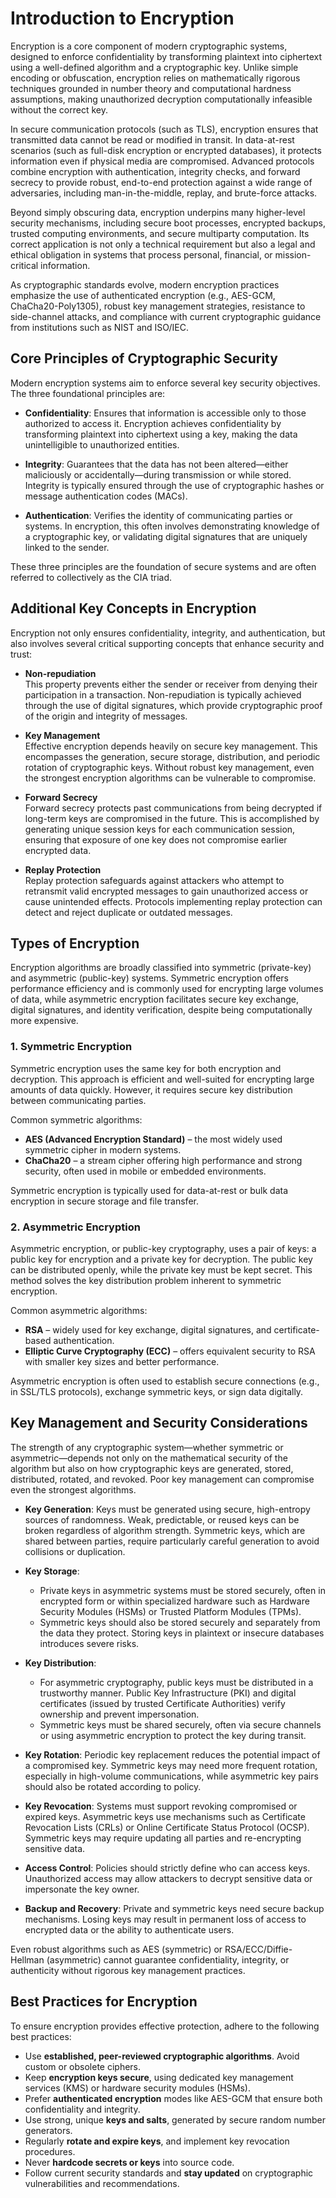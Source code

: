 # Introduction to Encryption

Encryption is a core component of modern cryptographic systems, designed to enforce confidentiality by transforming plaintext into ciphertext using a well-defined algorithm and a cryptographic key. Unlike simple encoding or obfuscation, encryption relies on mathematically rigorous techniques grounded in number theory and computational hardness assumptions, making unauthorized decryption computationally infeasible without the correct key.

In secure communication protocols (such as TLS), encryption ensures that transmitted data cannot be read or modified in transit. In data-at-rest scenarios (such as full-disk encryption or encrypted databases), it protects information even if physical media are compromised. Advanced protocols combine encryption with authentication, integrity checks, and forward secrecy to provide robust, end-to-end protection against a wide range of adversaries, including man-in-the-middle, replay, and brute-force attacks.

Beyond simply obscuring data, encryption underpins many higher-level security mechanisms, including secure boot processes, encrypted backups, trusted computing environments, and secure multiparty computation. Its correct application is not only a technical requirement but also a legal and ethical obligation in systems that process personal, financial, or mission-critical information.

As cryptographic standards evolve, modern encryption practices emphasize the use of authenticated encryption (e.g., AES-GCM, ChaCha20-Poly1305), robust key management strategies, resistance to side-channel attacks, and compliance with current cryptographic guidance from institutions such as NIST and ISO/IEC.


## Core Principles of Cryptographic Security

Modern encryption systems aim to enforce several key security objectives. The three foundational principles are:

- **Confidentiality**: Ensures that information is accessible only to those authorized to access it. Encryption achieves confidentiality by transforming plaintext into ciphertext using a key, making the data unintelligible to unauthorized entities.

- **Integrity**: Guarantees that the data has not been altered—either maliciously or accidentally—during transmission or while stored. Integrity is typically ensured through the use of cryptographic hashes or message authentication codes (MACs).

- **Authentication**: Verifies the identity of communicating parties or systems. In encryption, this often involves demonstrating knowledge of a cryptographic key, or validating digital signatures that are uniquely linked to the sender.

These three principles are the foundation of secure systems and are often referred to collectively as the CIA triad.


## Additional Key Concepts in Encryption

Encryption not only ensures confidentiality, integrity, and authentication, but also involves several critical supporting concepts that enhance security and trust:

- **Non-repudiation**  
  This property prevents either the sender or receiver from denying their participation in a transaction. Non-repudiation is typically achieved through the use of digital signatures, which provide cryptographic proof of the origin and integrity of messages.

- **Key Management**  
  Effective encryption depends heavily on secure key management. This encompasses the generation, secure storage, distribution, and periodic rotation of cryptographic keys. Without robust key management, even the strongest encryption algorithms can be vulnerable to compromise.

- **Forward Secrecy**  
  Forward secrecy protects past communications from being decrypted if long-term keys are compromised in the future. This is accomplished by generating unique session keys for each communication session, ensuring that exposure of one key does not compromise earlier encrypted data.

- **Replay Protection**  
  Replay protection safeguards against attackers who attempt to retransmit valid encrypted messages to gain unauthorized access or cause unintended effects. Protocols implementing replay protection can detect and reject duplicate or outdated messages.

## Types of Encryption

Encryption algorithms are broadly classified into symmetric (private-key) and asymmetric (public-key) systems. Symmetric encryption offers performance efficiency and is commonly used for encrypting large volumes of data, while asymmetric encryption facilitates secure key exchange, digital signatures, and identity verification, despite being computationally more expensive.

### 1. Symmetric Encryption

Symmetric encryption uses the same key for both encryption and decryption. This approach is efficient and well-suited for encrypting large amounts of data quickly. However, it requires secure key distribution between communicating parties.

Common symmetric algorithms:
- **AES (Advanced Encryption Standard)** – the most widely used symmetric cipher in modern systems.
- **ChaCha20** – a stream cipher offering high performance and strong security, often used in mobile or embedded environments.

Symmetric encryption is typically used for data-at-rest or bulk data encryption in secure storage and file transfer.

### 2. Asymmetric Encryption

Asymmetric encryption, or public-key cryptography, uses a pair of keys: a public key for encryption and a private key for decryption. The public key can be distributed openly, while the private key must be kept secret. This method solves the key distribution problem inherent to symmetric encryption.

Common asymmetric algorithms:
- **RSA** – widely used for key exchange, digital signatures, and certificate-based authentication.
- **Elliptic Curve Cryptography (ECC)** – offers equivalent security to RSA with smaller key sizes and better performance.

Asymmetric encryption is often used to establish secure connections (e.g., in SSL/TLS protocols), exchange symmetric keys, or sign data digitally.

## Key Management and Security Considerations

The strength of any cryptographic system—whether symmetric or asymmetric—depends not only on the mathematical security of the algorithm but also on how cryptographic keys are generated, stored, distributed, rotated, and revoked. Poor key management can compromise even the strongest algorithms.

- **Key Generation**: Keys must be generated using secure, high-entropy sources of randomness. Weak, predictable, or reused keys can be broken regardless of algorithm strength. Symmetric keys, which are shared between parties, require particularly careful generation to avoid collisions or duplication.

- **Key Storage**:  
  - Private keys in asymmetric systems must be stored securely, often in encrypted form or within specialized hardware such as Hardware Security Modules (HSMs) or Trusted Platform Modules (TPMs).  
  - Symmetric keys should also be stored securely and separately from the data they protect. Storing keys in plaintext or insecure databases introduces severe risks.  

- **Key Distribution**:  
  - For asymmetric cryptography, public keys must be distributed in a trustworthy manner. Public Key Infrastructure (PKI) and digital certificates (issued by trusted Certificate Authorities) verify ownership and prevent impersonation.  
  - Symmetric keys must be shared securely, often via secure channels or using asymmetric encryption to protect the key during transit.  

- **Key Rotation**: Periodic key replacement reduces the potential impact of a compromised key. Symmetric keys may need more frequent rotation, especially in high-volume communications, while asymmetric key pairs should also be rotated according to policy.  

- **Key Revocation**: Systems must support revoking compromised or expired keys. Asymmetric keys use mechanisms such as Certificate Revocation Lists (CRLs) or Online Certificate Status Protocol (OCSP). Symmetric keys may require updating all parties and re-encrypting sensitive data.  

- **Access Control**: Policies should strictly define who can access keys. Unauthorized access may allow attackers to decrypt sensitive data or impersonate the key owner.  

- **Backup and Recovery**: Private and symmetric keys need secure backup mechanisms. Losing keys may result in permanent loss of access to encrypted data or the ability to authenticate users.

Even robust algorithms such as AES (symmetric) or RSA/ECC/Diffie-Hellman (asymmetric) cannot guarantee confidentiality, integrity, or authenticity without rigorous key management practices.


## Best Practices for Encryption

To ensure encryption provides effective protection, adhere to the following best practices:

- Use **established, peer-reviewed cryptographic algorithms**. Avoid custom or obsolete ciphers.
- Keep **encryption keys secure**, using dedicated key management services (KMS) or hardware security modules (HSMs).
- Prefer **authenticated encryption** modes like AES-GCM that ensure both confidentiality and integrity.
- Use strong, unique **keys and salts**, generated by secure random number generators.
- Regularly **rotate and expire keys**, and implement key revocation procedures.
- Never **hardcode secrets or keys** into source code.
- Follow current security standards and **stay updated** on cryptographic vulnerabilities and recommendations.
